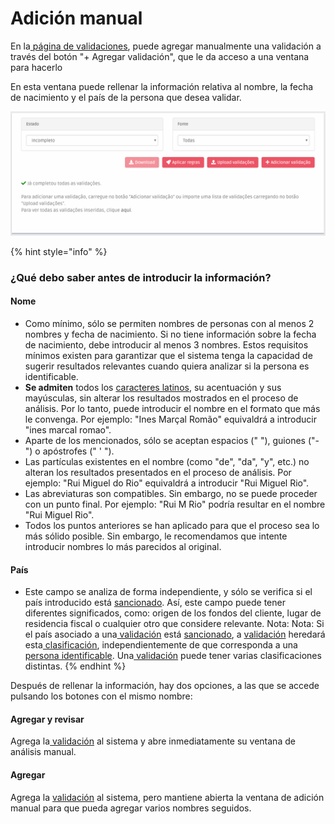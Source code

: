 # Adición manual

En la[ página de validaciones](./), puede agregar manualmente una validación a través del botón "+ Agregar validación", que le da acceso a una ventana para hacerlo

En esta ventana puede rellenar la información relativa al nombre, la fecha de nacimiento y el país de la persona que desea validar.

![](../../.gitbook/assets/add-validation.gif)

{% hint style="info" %}
###  ¿Qué debo saber antes de introducir la información?

#### Nome

* Como mínimo, sólo se permiten nombres de personas con al menos 2 nombres y fecha de nacimiento. Si no tiene información sobre la fecha de nacimiento, debe introducir al menos 3 nombres. Estos requisitos mínimos existen para garantizar que el sistema tenga la capacidad de sugerir resultados relevantes cuando quiera analizar si la persona es identificable.
* **Se admiten** todos los [caracteres latinos](https://en.wikipedia.org/wiki/ISO/IEC_8859-1), su acentuación y sus mayúsculas, sin alterar los resultados mostrados en el proceso de análisis. Por lo tanto, puede introducir el nombre en el formato que más le convenga. Por ejemplo: "Ines Marçal Romão" equivaldrá a introducir "ines marcal romao".
* Aparte de los mencionados, sólo se aceptan espacios \(" "\), guiones \("-"\) o apóstrofes \(" ' "\).
* Las partículas existentes en el nombre \(como "de", "da", "y", etc.\) no alteran los resultados presentados en el proceso de análisis. Por ejemplo: "Rui Miguel do Rio" equivaldrá a introducir "Rui Miguel Rio".
* Las abreviaturas son compatibles. Sin embargo, no se puede proceder con un punto final. Por ejemplo: "Rui M Rio" podría resultar en el nombre "Rui Miguel Rio".
* Todos los puntos anteriores se han aplicado para que el proceso sea lo más sólido posible. Sin embargo, le recomendamos que intente introducir nombres lo más parecidos al original.

#### País

* Este campo se analiza de forma independiente, y sólo se verifica si el país introducido está [sancionado](../../glossario/glossario-aplicacao.md#pais-sancionado). Así, este campo puede tener diferentes significados, como: origen de los fondos del cliente, lugar de residencia fiscal o cualquier otro que considere relevante. Nota: Nota: Si el país asociado a una[ validación](../../glossario/glossario-aplicacao.md#validacion) está [sancionado](../../glossario/glossario-aplicacao.md#pais-sancionado), a [validación](../../glossario/glossario-aplicacao.md#validacion) heredará esta[ clasificación](../../glossario/glossario-aplicacao.md#validacion), independientemente de que corresponda a una[ persona identificable](../../glossario/glossario-aplicacao.md#persona-identificable). Una[ validación](../../glossario/glossario-aplicacao.md#validacion) puede tener varias clasificaciones distintas. 
{% endhint %}

Después de rellenar la información, hay dos opciones, a las que se accede pulsando los botones con el mismo nombre:

#### Agregar y revisar

Agrega la[ validación](../../glossario/glossario-aplicacao.md#validacion) al sistema y abre inmediatamente su ventana de análisis manual.

#### Agregar 

Agrega la [validación](../../glossario/glossario-aplicacao.md#validacion) al sistema, pero mantiene abierta la ventana de adición manual para que pueda agregar varios nombres seguidos.



